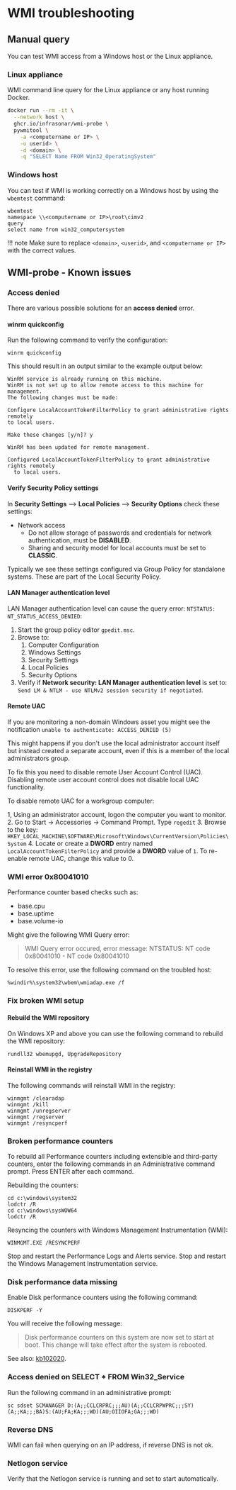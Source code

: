 # WMI troubleshooting

## Manual query

You can test WMI access from a Windows host or the Linux appliance.

### Linux appliance

WMI command line query for the Linux appliance or any host running Docker.

```bash
docker run --rm -it \
  --network host \
  ghcr.io/infrasonar/wmi-probe \
  pywmitool \
    -a <computername or IP> \
    -u userid> \
    -d <domain> \
    -q "SELECT Name FROM Win32_OperatingSystem"
```

### Windows host

You can test if WMI is working correctly on a Windows host by using the `wbemtest` command:

```
wbemtest
namespace \\<computername or IP>\root\cimv2
query
select name from win32_computersystem
```

!!! note
    Make sure to replace `<domain>`, `<userid>`, and `<computername or IP>` with the correct values.

## WMI-probe - Known issues

### Access denied

There are various possible solutions for an **access denied** error.

#### winrm quickconfig

Run the following command to verify the configuration:

```title="command"
winrm quickconfig
```

This should result in an output similar to the example output below:

```title="output"
WinRM service is already running on this machine.
WinRM is not set up to allow remote access to this machine for management.
The following changes must be made:

Configure LocalAccountTokenFilterPolicy to grant administrative rights remotely
to local users.

Make these changes [y/n]? y

WinRM has been updated for remote management.

Configured LocalAccountTokenFilterPolicy to grant administrative rights remotely
  to local users.
```

#### Verify Security Policy settings

In **Security Settings** --> **Local Policies** --> **Security Options** check these settings:

- Network access
  - Do not allow storage of passwords and credentials for network authentication, must be **DISABLED**.
  - Sharing and security model for local accounts must be set to **CLASSIC**.

Typically we see these settings configured via Group Policy for standalone systems. These are part of the Local Security Policy.

#### LAN Manager authentication level

LAN Manager authentication level can cause the query error: `NTSTATUS: NT_STATUS_ACCESS_DENIED`:

1. Start the group policy editor `gpedit.msc`.
2. Browse to:
   1. Computer Configuration
   2. Windows Settings
   3. Security Settings
   4. Local Policies
   5. Security Options
3. Verify if **Network security: LAN Manager authentication level** is set to: `Send LM & NTLM - use NTLMv2 session security if negotiated`.

#### Remote UAC

If you are monitoring a non-domain Windows asset you might see the notification `unable to authenticate: ACCESS_DENIED (5)`

This might happens if you don't use the local administrator account itself but instead created a separate account, even if this is a member of the local administrators group.

To fix this you need to disable remote User Account Control (UAC). Disabling remote user account control does not disable local UAC functionality.

To disable remote UAC for a workgroup computer:

1, Using an administrator account, logon the computer you want to monitor.
2. Go to Start → Accessories → Command Prompt. Type `regedit`
3. Browse to the key: `HKEY_LOCAL_MACHINE\SOFTWARE\Microsoft\Windows\CurrentVersion\Policies\System`
4. Locate or create a **DWORD** entry named `LocalAccountTokenFilterPolicy` and provide a **DWORD** value of `1`. To re-enable remote UAC, change this value to 0.


### WMI error 0x80041010

Performance counter based checks such as:

- base.cpu
- base.uptime
- base.volume-io

Might give the following WMI Query error:

> WMI Query error occured, error message: NTSTATUS: NT code 0x80041010 - NT code 0x80041010

To resolve this error, use the following command on the troubled host:

```
%windir%\system32\wbem\wmiadap.exe /f
```

### Fix broken WMI setup

#### Rebuild the WMI repository

On Windows XP and above you can use the following command to rebuild the WMI repository:

```
rundll32 wbemupgd, UpgradeRepository
```

#### Reinstall WMI in the registry

The following commands will reinstall WMI in the registry:

```
winmgmt /clearadap
winmgmt /kill
winmgmt /unregserver
winmgmt /regserver
winmgmt /resyncperf
```

### Broken performance counters

To rebuild all Performance counters including extensible and third-party counters, enter the following commands in an Administrative command prompt. Press ENTER after each command.

Rebuilding the counters:

```
cd c:\windows\system32
lodctr /R
cd c:\windows\sysWOW64
lodctr /R
```

Resyncing the counters with Windows Management Instrumentation (WMI):

```
WINMGMT.EXE /RESYNCPERF
```

Stop and restart the Performance Logs and Alerts service.
Stop and restart the Windows Management Instrumentation service.

### Disk performance data missing

Enable Disk performance counters using the following command:

```
DISKPERF -Y
```

You will receive the following message:

> Disk performance counters on this system are now set to start at boot. This change will take effect after the system is rebooted.

See also: [kb102020](http://support.microsoft.com/kb/102020).

### Access denied on SELECT \* FROM Win32_Service

Run the following command in an administrative prompt:

```
sc sdset SCMANAGER D:(A;;CCLCRPRC;;;AU)(A;;CCLCRPWPRC;;;SY)(A;;KA;;;BA)S:(AU;FA;KA;;;WD)(AU;OIIOFA;GA;;;WD)
```

### Reverse DNS

WMI can fail when querying on an IP address, if reverse DNS is not ok.

### Netlogon service

Verify that the Netlogon service is running and set to start automatically.
